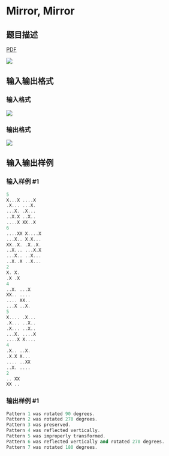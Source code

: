 # Mirror, Mirror

## 题目描述

[problemUrl]: https://uva.onlinejudge.org/index.php?option=com_onlinejudge&Itemid=8&category=6&page=show_problem&problem=407

[PDF](https://uva.onlinejudge.org/external/4/p466.pdf)

![](https://cdn.luogu.com.cn/upload/vjudge_pic/UVA466/e11f80e370d025b269a29bfaf8cdaa3b15014b8e.png)

## 输入输出格式

### 输入格式

![](https://cdn.luogu.com.cn/upload/vjudge_pic/UVA466/5af2a9b2a42c70bdc0e8a0571daf53b23b7b54a2.png)

### 输出格式

![](https://cdn.luogu.com.cn/upload/vjudge_pic/UVA466/c534c01d61dfe25be4b7fb336e78c14391d1b3fa.png)

## 输入输出样例

### 输入样例 #1

```cpp
5
X...X ....X
.X... ...X.
...X. .X...
..X.X ..X..
....X XX..X
6
....XX X....X
...X.. X.X...
XX..X. .X..X.
..X... ...X.X
...X.. ..X...
..X..X ..X...
2
X. X.
.X .X
4
..X. ...X
XX.. ....
.... XX..
...X ..X.
5
X.... .X...
.X... ..X..
.X... ..X..
...X. ....X
....X X....
4
.X.. ..X.
.X.X X...
.... ..XX
..X. ....
2
.. XX
XX ..
```


### 输出样例 #1

```cpp
Pattern 1 was rotated 90 degrees.
Pattern 2 was rotated 270 degrees.
Pattern 3 was preserved.
Pattern 4 was reflected vertically.
Pattern 5 was improperly transformed.
Pattern 6 was reflected vertically and rotated 270 degrees.
Pattern 7 was rotated 180 degrees.
```



